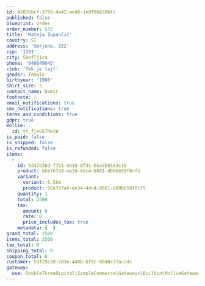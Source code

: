 ```yaml
---
id: 4282bbcf-3799-4a42-aed6-1edf96b30bfc
published: false
blueprint: order
order_number: 533
title: 'Mateja Zupančič'
country: SI
address: 'Smrjene, 152'
zip: '1291'
city: Škofljica
phone: '040649645'
club: 'Tek je lajf'
gender: female
birthyear: '1986'
shirt_size: s
contact_name: Damir
footnote: /
email_notifications: true
sms_notifications: true
terms_and_conditions: true
gdpr: true
mollie:
  id: tr_fjxG67RwiW
is_paid: false
is_shipped: false
is_refunded: false
items:
  -
    id: 9247b38d-f7b1-4e18-8f31-b5a3b9183c16
    product: 66e767a9-ee34-4dc4-8681-d09bb59f0cf5
    variant:
      variant: 6.5km
      product: 66e767a9-ee34-4dc4-8681-d09bb59f0cf5
    quantity: 1
    total: 2500
    tax:
      amount: 0
      rate: 0
      price_includes_tax: true
    metadata: {  }
grand_total: 2500
items_total: 2500
tax_total: 0
shipping_total: 0
coupon_total: 0
customer: 53f29c50-783e-448b-bf9c-0040c77accdc
gateway:
  use: DoubleThreeDigital\SimpleCommerce\Gateways\Builtin\MollieGateway
---
```

